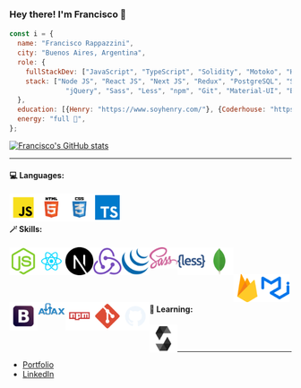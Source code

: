 ### Hey there! I'm Francisco 👋

```js
const i = {
  name: "Francisco Rappazzini",
  city: "Buenos Aires, Argentina",
  role: {
    fullStackDev: ["JavaScript", "TypeScript", "Solidity", "Motoko", "HTML", "CSS", "SQL"],
    stack: ["Node JS", "React JS", "Next JS", "Redux", "PostgreSQL", "Sequelize", "MongoDB", "Firebase", 
              "jQuery", "Sass", "Less", "npm", "Git", "Material-UI", "Bootstrap", "AJAX", "& more"],
  },
  education: [{Henry: "https://www.soyhenry.com/"}, {Coderhouse: "https://www.coderhouse.com/"}],
  energy: "full 💯",
};
```

[![Francisco's GitHub stats](https://github-readme-stats.vercel.app/api?username=franRappazzini)](https://github.com/anuraghazra/github-readme-stats)


-----------------------------------------------


<h4>💻 Languages:</h4>
<a href="https://www.w3schools.com/js/default.asp" target="_blank" rel="noopener noreferrer">
  <img src="logos/javascript.svg" alt="img-javascript" width="50" title="JavaScript" align="left" />
</a>
<a href="https://www.w3schools.com/html/default.asp" target="_blank" rel="noopener noreferrer">
  <img src="logos/html.svg" alt="img-html" width="50" title="HTML" align="left" />
</a>
<a href="https://www.w3schools.com/css/default.asp" target="_blank" rel="noopener noreferrer">
  <img src="logos/css.svg" alt="img-css" width="50" title="CSS" align="left" />
</a>
<a href="https://www.typescriptlang.org/">
  <img src="logos/typescript.svg" alt="img-typescript" width="50" title="TypeScript" align="left" />
</a>
<br/><br/>

<h4>🪄 Skills:</h4>

<a href="https://nodejs.org/en/" target="_blank" rel="noopener noreferrer">
  <img src="logos/nodejs.png" alt="img-node" width="50" title="Node JS" align="left" />
</a>
<a href="https://reactjs.org/" target="_blank" rel="noopener noreferrer">
  <img src="logos/react.svg" alt="img-react" width="50" title="React" align="left" />
 </a>
 <a href="https://nextjs.org/" target="_blank" rel="noopener noreferrer">
  <img src="logos/nextjs.png" alt="img-nextjs" width="50" title="Next.js" align="left" />
 </a>
    <!-- <a href="https://reactnative.dev/">
      <img src="logos/react-native-logo.png" alt="img-react-native" width="50" title="React Native" align="left" />
    </a> -->
<a href="https://redux.js.org/" target="_blank" rel="noopener noreferrer">
  <img src="logos/redux.svg" alt="img-redux" width="50" title="Redux" align="left" />
</a>
<a href="https://jquery.com/" target="_blank" rel="noopener noreferrer">
  <img src="logos/jquery.svg" alt="img-jquery" width="50" title="jQuery" align="left" />
</a>
<a href="https://sass-lang.com/" target="_blank" rel="noopener noreferrer">
  <img src="logos/sass.svg" alt="img-sass" width="50" title="Sass" align="left" />
</a>
<a href="https://lesscss.org/" target="_blank" rel="noopener noreferrer">
  <img src="logos/less.png" alt="img-less" width="50" title="Less" align="left" />
</a>
<a href="https://www.mongodb.com/" target="_blank" rel="noopener noreferrer">
  <img src="logos/mongodb.png" alt="img-mongodb" width="50" title="MongoDB" align="left" />
</a>

<br/><br/>

<a href="https://firebase.google.com/" target="_blank" rel="noopener noreferrer">
  <img src="logos/firebase.png" alt="img-firebase" width="50" title="Firebase" align="left" />
</a>
<a href="https://mui.com/" target="_blank" rel="noopener noreferrer">
  <img src="logos/mui.png" alt="img-mui" width="50" title="Material UI" align="left" />
</a>
<a href="https://getbootstrap.com/" target="_blank" rel="noopener noreferrer">
  <img src="logos/boostrap.svg" alt="img-bootstrap" width="50" title="Bootstrap" align="left" />
</a>
<a href="https://www.w3schools.com/xml/ajax_intro.asp" target="_blank" rel="noopener noreferrer">
  <img src="logos/ajax.svg" alt="img-ajax" width="50" title="AJAX" align="left" />
</a>
<a href="https://www.npmjs.com/" target="_blank" rel="noopener noreferrer">
  <img src="logos/npm.svg" alt="img-npm" width="50" title="npm" align="left" />
</a>
<a href="https://git-scm.com/" target="_blank" rel="noopener noreferrer">
  <img src="logos/git.svg" alt="img-git" width="50" title="Git" align="left" />
</a>
<a href="https://github.com/">
  <img src="logos/github.svg" alt="img-github" width="50" title="GitHub" align="left" />
</a>
<br/><br/>

<h4>🧠 Learning:</h4>
<a href="https://soliditylang.org/">
  <img src="logos/solidity.png" alt="img-solidity" width="50" title="Solidity" align="left" />
</a>

<br/><br/>


-----------------------------------------------

- [Portfolio](https://rappazzini-portfolio.vercel.app/)
- [LinkedIn](https://www.linkedin.com/in/francisco-rappazzini/) 

<!--
**franRappazzini/franRappazzini** is a ✨ _special_ ✨ repository because its `README.md` (this file) appears on your GitHub profile.

Here are some ideas to get you started:

- 🔭 I’m currently working on ...
- 🌱 I’m currently learning ...
- 👯 I’m looking to collaborate on ...
- 🤔 I’m looking for help with ...
- 💬 Ask me about ...
- 📫 How to reach me: ...
- 😄 Pronouns: ...
- ⚡ Fun fact: ...
-->
